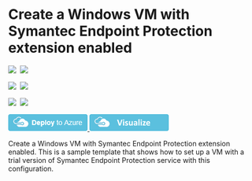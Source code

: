 # Create a Windows VM with Symantec Endpoint Protection extension enabled

<IMG SRC="https://azurequickstartsservice.blob.core.windows.net/badges/symantec-extension-windows-vm/PublicLastTestDate.svg" />&nbsp;
<IMG SRC="https://azurequickstartsservice.blob.core.windows.net/badges/symantec-extension-windows-vm/PublicDeployment.svg" />&nbsp;

<IMG SRC="https://azurequickstartsservice.blob.core.windows.net/badges/symantec-extension-windows-vm/FairfaxLastTestDate.svg" />&nbsp;
<IMG SRC="https://azurequickstartsservice.blob.core.windows.net/badges/symantec-extension-windows-vm/FairfaxDeployment.svg" />&nbsp;

<IMG SRC="https://azurequickstartsservice.blob.core.windows.net/badges/symantec-extension-windows-vm/BestPracticeResult.svg" />&nbsp;
<IMG SRC="https://azurequickstartsservice.blob.core.windows.net/badges/symantec-extension-windows-vm/CredScanResult.svg" />&nbsp;

<a href="https://portal.azure.com/#create/Microsoft.Template/uri/https%3A%2F%2Fraw.githubusercontent.com%2FAzure%2Fazure-quickstart-templates%2Fmaster%2Fsymantec-extension-windows-vm%2Fazuredeploy.json" target="_blank">
    <img src="https://raw.githubusercontent.com/Azure/azure-quickstart-templates/master/1-CONTRIBUTION-GUIDE/images/deploytoazure.png"/>
</a>
<a href="http://armviz.io/#/?load=https%3A%2F%2Fraw.githubusercontent.com%2FAzure%2Fazure-quickstart-templates%2Fmaster%2Fsymantec-extension-windows-vm%2Fazuredeploy.json" target="_blank">
    <img src="https://raw.githubusercontent.com/Azure/azure-quickstart-templates/master/1-CONTRIBUTION-GUIDE/images/visualizebutton.png"/>
</a>

Create a Windows VM with Symantec Endpoint Protection extension enabled. This is a sample template that shows how to set up a VM with a trial version of Symantec Endpoint Protection service with this configuration.

